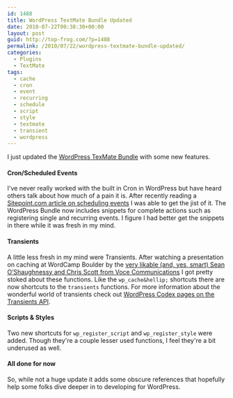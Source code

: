 ```yaml
---
id: 1488
title: WordPress TextMate Bundle Updated
date: 2010-07-22T00:38:30+00:00
layout: post
guid: http://top-frog.com/?p=1488
permalink: /2010/07/22/wordpress-textmate-bundle-updated/
categories:
  - Plugins
  - TextMate
tags:
  - cache
  - cron
  - event
  - recurring
  - schedule
  - script
  - style
  - textmate
  - transient
  - wordpress
---
```

I just updated the [WordPress TexMate Bundle](/projects/wordpress-textmate-bundle/) with some new features. 

#### Cron/Scheduled Events

I've never really worked with the built in Cron in WordPress but have heard others talk about how much of a pain it is. After recently reading a [Sitepoint.com article on scheduling events](http://articles.sitepoint.com/article/wordpress-scheduling) I was able to get the jist of it. The WordPress Bundle now includes snippets for complete actions such as registering single and recurring events. I figure I had better get the snippets in there while it was fresh in my mind.

#### Transients

A little less fresh in my mind were Transients. After watching a presentation on caching at WordCamp Boulder by the [very likable (and, yes, smart) Sean O’Shaughnessy and Chris Scott from Voce Communications](http://vocecommunications.com/) I got pretty stoked about these functions. Like the `wp_cache&hellip;` shortcuts there are now shortcuts to the `transients` functions. For more information about the wonderful world of transients check out [WordPress Codex pages on the Transients API](http://codex.wordpress.org/Transients_API).

#### Scripts & Styles

Two new shortcuts for `wp_register_script` and `wp_register_style` were added. Though they're a couple lesser used functions, I feel they're a bit underused as well.

#### All done for now

So, while not a huge update it adds some obscure references that hopefully help some folks dive deeper in to developing for WordPress.
